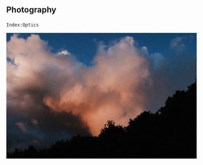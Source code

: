 <section>

# Photography

<code>Index:Optics</code>

</section>
<img class="block" src="images/a.png" />
